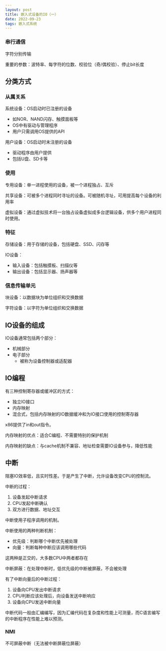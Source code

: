 ```yaml
---
layout: post
title: 嵌入式设备的IO（一）
date: 2022-09-23
tags: 嵌入式系统
---
```


### 串行通信

字符分别传输

重要的参数：波特率、每字符的位数、校验位（奇/偶校验）、停止bit长度

## 分类方式

### 从属关系

系统设备：OS启动时已注册的设备

- 如NOR、NAND闪存、触摸面板等
- OS中有驱动与管理程序
- 用户只需调用OS提供的API

用户设备：OS启动时未注册的设备

- 驱动程序由用户提供
- 包括U盘、SD卡等

### 使用

专用设备：单一进程使用的设备，被一个进程独占、互斥

共享设备：可被多个进程同时寻址的设备。可被随机寻址，可用提高每个设备的利用率

虚拟设备：通过虚拟技术将一台独占设备虚拟成多台逻辑设备，供多个用户进程同时使用。

### 特征

存储设备：用于存储的设备，包括硬盘、SSD、闪存等

IO设备：

- 输入设备：包括触摸板、扫描仪等
- 输出设备：包括显示器、扬声器等

### 信息传输单元

块设备：以数据块为单位组织和交换数据

字符设备：以字符为单位组织和交换数据

## IO设备的组成

IO设备通常包括两个部分：

- 机械部分
- 电子部分
  - 被称为设备控制器或适配器

## IO编程

有三种控制寄存器或缓冲区的方式：

- 独立IO接口
- 内存映射
- 混合式，包括内存映射的IO数据缓冲和为IO接口使用的控制寄存器

x86提供了in和out指令。

内存映射的优点：适合C编程、不需要特别的保护机制

内存映射的缺点：与cache机制不兼容、地址检查需要IO设备参与，降低性能

## 中断

阻塞IO效率低，且实时性差。于是产生了中断，允许设备改变CPU的控制流。

中断的过程：

1. 设备发起中断请求
2. CPU发起中断确认
3. 双方进行数据、地址交互

中断使用子程序调用的机制。

中断使用的两种判断机制：

- 优先级：判断哪个中断优先被处理
- 向量：判断每种中断应该调用哪些代码

这两种是正交的，大多数CPU中两者都存在

中断屏蔽：在处理中断时，低优先级的中断被屏蔽，不会被处理

有了中断向量后的中断过程：

1. 设备向CPU发出中断请求
2. CPU判断应该处理后，向设备发送中断响应
3. 设备向CPU发送中断向量

中断代码一般由汇编编写，因为汇编代码在复杂度和性能上可测量，而C语言编写的中断程序在性能上难以预测。

### NMI

不可屏蔽中断（无法被中断屏蔽位屏蔽）